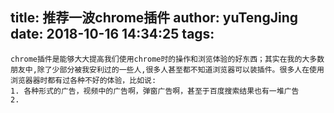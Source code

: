 title: 推荐一波chrome插件
author: yuTengJing
date: 2018-10-16 14:34:25
tags:
---
	chrome插件是能够大大提高我们使用chrome时的操作和浏览体验的好东西；其实在我的大多数朋友中,除了少部分被我安利过的一些人,很多人甚至都不知道浏览器可以装插件。很多人在使用浏览器器时都有过各种不好的体验，比如说:
    1. 各种形式的广告，视频中的广告啊，弹窗广告啊，甚至于百度搜索结果也有一堆广告
    2. 
